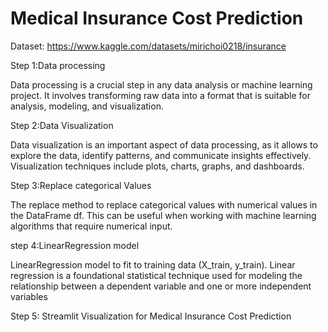 # Medical Insurance Cost Prediction
Dataset: https://www.kaggle.com/datasets/mirichoi0218/insurance

Step 1:Data processing

Data processing is a crucial step in any data analysis or machine learning project. It involves transforming raw data into a format that is suitable for analysis, modeling, and visualization.

Step 2:Data Visualization

Data visualization is an important aspect of data processing, as it allows to explore the data, identify patterns, and communicate insights effectively. Visualization techniques include plots, charts, graphs, and dashboards.

Step 3:Replace categorical Values

The replace method to replace categorical values with numerical values in the DataFrame df. This can be useful when working with machine learning algorithms that require numerical input.

step 4:LinearRegression model

LinearRegression model to fit to training data (X_train, y_train). Linear regression is a foundational statistical technique used for modeling the relationship between a dependent variable and one or more independent variables

Step 5: Streamlit Visualization for Medical Insurance Cost Prediction
